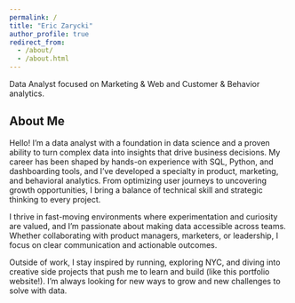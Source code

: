 ```yaml
---
permalink: /
title: "Eric Zarycki"
author_profile: true
redirect_from: 
  - /about/
  - /about.html
---
```



Data Analyst focused on Marketing & Web and Customer & Behavior analytics.

About Me
-------------

Hello! I’m a data analyst with a foundation in data science and a proven ability to turn complex data into insights that drive business decisions. My career has been shaped by hands-on experience with SQL, Python, and dashboarding tools, and I’ve developed a specialty in product, marketing, and behavioral analytics. From optimizing user journeys to uncovering growth opportunities, I bring a balance of technical skill and strategic thinking to every project.

I thrive in fast-moving environments where experimentation and curiosity are valued, and I’m passionate about making data accessible across teams. Whether collaborating with product managers, marketers, or leadership, I focus on clear communication and actionable outcomes.

Outside of work, I stay inspired by running, exploring NYC, and diving into creative side projects that push me to learn and build (like this portfolio website!). I’m always looking for new ways to grow and new challenges to solve with data.

